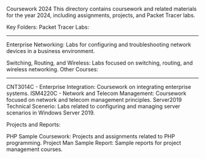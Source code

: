 Coursework 2024
This directory contains coursework and related materials for the year 2024, including assignments, projects, and Packet Tracer labs.

Key Folders:
Packet Tracer Labs:

*****
Enterprise Networking: Labs for configuring and troubleshooting network devices in a business environment.

Switching, Routing, and Wireless: Labs focused on switching, routing, and wireless networking.
Other Courses:
*****

CNT3014C - Enterprise Integration: Coursework on integrating enterprise systems.
ISM4220C - Network and Telecom Management: Coursework focused on network and telecom management principles.
Server2019 Technical Scenerio: Labs related to configuring and managing server scenarios in Windows Server 2019.


Projects and Reports:

PHP Sample Coursework: Projects and assignments related to PHP programming.
Project Man Sample Report: Sample reports for project management courses.
